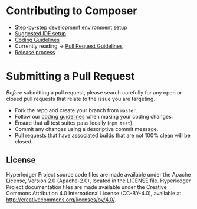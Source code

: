 # Contributing to Composer
* [Step-by-step development environment setup](./getting-started.md)
* [Suggested IDE setup](./ide-setup.md)
* [Coding Guidelines](./coding-guidelines.md)
* Currently reading -> [Pull Request Guidelines](./submitting-pull-request.md)
* [Release process](./release-process/weekly-qa-validation.md)


# Submitting a Pull Request

*Before* submitting a pull request, please search carefully for any open or closed pull requests that relate to the issue you are targeting.

- Fork the repo and create your branch from `master`.
- Follow our [coding guidelines](./coding-guidelines.md) when making your coding changes.
- Ensure that all test suites pass locally (`npm test`).
- Commit any changes using a descriptive commit message.
- Pull requests that have associated builds that are not 100% clean will be closed.

## License <a name="license"></a>
Hyperledger Project source code files are made available under the Apache License, Version 2.0 (Apache-2.0), located in the LICENSE file. Hyperledger Project documentation files are made available under the Creative Commons Attribution 4.0 International License (CC-BY-4.0), available at http://creativecommons.org/licenses/by/4.0/.
